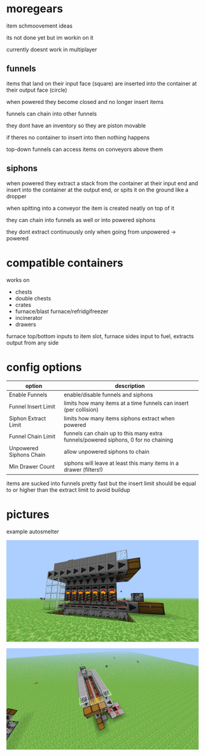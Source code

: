 # moregears

item schmoovement ideas

its not done yet but im workin on it

currently doesnt work in multiplayer

## funnels

items that land on their input face (square) are inserted into the container at their output face (circle)

when powered they become closed and no longer insert items

funnels can chain into other funnels

they dont have an inventory so they are piston movable

if theres no container to insert into then nothing happens

top-down funnels can access items on conveyors above them

## siphons

when powered they extract a stack from the container at their input end and insert into the container at the output end, or spits it on the ground like a dropper

when spitting into a conveyor the item is created neatly on top of it

they can chain into funnels as well or into powered siphons

they dont extract continuously only when going from unpowered -> powered

# compatible containers

works on

- chests
- double chests
- crates
- furnace/blast furnace/refridgifreezer
- incinerator
- drawers

furnace top/bottom inputs to item slot, furnace sides input to fuel, extracts output from any side

# config options

| option                  | description                                                                         | 
|-------------------------|-------------------------------------------------------------------------------------|
| Enable Funnels          | enable/disable funnels and siphons                                                  |
| Funnel Insert Limit     | limits how many items at a time funnels can insert (per collision)                  |
| Siphon Extract Limit    | limits how many items siphons extract when powered                                  |
| Funnel Chain Limit      | funnels can chain up to this many extra funnels/powered siphons, 0 for no chaining  |
| Unpowered Siphons Chain | allow unpowered siphons to chain                                                    |
| Min Drawer Count        | siphons will leave at least this many items in a drawer (filters!)                  |

items are sucked into funnels pretty fast but the insert limit should be equal to or higher than the extract limit to avoid buildup

# pictures

example autosmelter

![autosmelter](img/autosmelter.png)

![autosmelter top](img/autosmeltertop.png)